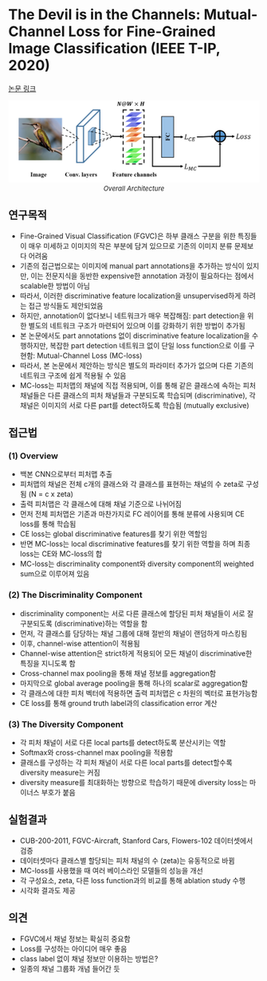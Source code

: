 # The Devil is in the Channels: Mutual-Channel Loss for Fine-Grained Image Classification (IEEE T-IP, 2020)

[논문 링크](https://ieeexplore.ieee.org/abstract/document/9005389)

<p align="center">
    <img width="600" alt='fig1' src="./img/02_05_01.png?raw=true"></br>
    <em><font size=2>Overall Architecture</font></em>
</p>

## 연구목적
- Fine-Grained Visual Classification (FGVC)은 하부 클래스 구분을 위한 특징들이 매우 미세하고 이미지의 작은 부분에 담겨 있으므로 기존의 이미지 분류 문제보다 어려움
- 기존의 접근법으로는 이미지에 manual part annotations을 추가하는 방식이 있지만, 이는 전문지식을 동반한 expensive한 annotation 과정이 필요하다는 점에서 scalable한 방법이 아님
- 따라서, 이러한 discriminative feature localization을 unsupervised하게 하려는 접근 방식들도 제안되었음
- 하지만, annotation이 없다보니 네트워크가 매우 복잡해짐: part detection을 위한 별도의 네트워크 구조가 마련되어 있으며 이를 강화하기 위한 방법이 추가됨
- 본 논문에서도 part annotations 없이 discriminative feature localization을 수행하지만, 복잡한 part detection 네트워크 없이 단일 loss function으로 이를 구현함: Mutual-Channel Loss (MC-loss)
- 따라서, 본 논문에서 제안하는 방식은 별도의 파라미터 추가가 없으며 다른 기존의 네트워크 구조에 쉽게 적용될 수 있음
- MC-loss는 피처맵의 채널에 직접 적용되며, 이를 통해 같은 클래스에 속하는 피처 채널들은 다른 클래스의 피처 채널들과 구분되도록 학습되며 (discriminative), 각 채널은 이미지의 서로 다른 part를 detect하도록 학습됨 (mutually exclusive)

## 접근법
### (1) Overview
- 백본 CNN으로부터 피처맵 추출
- 피처맵의 채널은 전체 c개의 클래스와 각 클래스를 표현하는 채널의 수 zeta로 구성됨 (N = c x zeta)
- 출력 피처맵은 각 클래스에 대해 채널 기준으로 나뉘어짐
- 먼저 전체 피처맵은 기존과 마찬가지로 FC 레이어를 통해 분류에 사용되며 CE loss를 통해 학습됨
- CE loss는 global discriminative features를 찾기 위한 역할임
- 반면 MC-loss는 local discriminative features를 찾기 위한 역할을 하며 최종 loss는 CE와 MC-loss의 합
- MC-loss는 discriminality component와 diversity component의 weighted sum으로 이루어져 있음

### (2) The Discriminality Component
- discriminality component는 서로 다른 클래스에 할당된 피처 채널들이 서로 잘 구분되도록 (discriminative)하는 역할을 함
- 먼저, 각 클래스를 담당하는 채널 그룹에 대해 절반의 채널이 랜덤하게 마스킹됨
- 이후, channel-wise attention이 적용됨
- Channel-wise attention은 strict하게 적용되어 모든 채널이 discriminative한 특징을 지니도록 함 
- Cross-channel max pooling을 통해 채널 정보를 aggregation함
- 마지막으로 global average pooling을 통해 하나의 scalar로 aggregation함
- 각 클래스에 대한 피처 벡터에 적용하면 출력 피처맵은 c 차원의 벡터로 표현가능함
- CE loss를 통해 ground truth label과의 classification error 계산

### (3) The Diversity Component
- 각 피처 채널이 서로 다른 local parts를 detect하도록 분산시키는 역할
- Softmax와 cross-channel max pooling을 적용함
- 클래스를 구성하는 각 피처 채널이 서로 다른 local parts를 detect할수록 diversity measure는 커짐
- diversity measure를 최대화하는 방향으로 학습하기 때문에 diversity loss는 마이너스 부호가 붙음

## 실험결과
- CUB-200-2011, FGVC-Aircraft, Stanford Cars, Flowers-102 데이터셋에서 검증
- 데이터셋마다 클래스별 할당되는 피처 채널의 수 (zeta)는 유동적으로 바뀜
- MC-loss를 사용했을 때 여러 베이스라인 모델들의 성능을 개선
- 각 구성요소, zeta, 다른 loss function과의 비교를 통해 ablation study 수행
- 시각화 결과도 제공

## 의견
- FGVC에서 채널 정보는 확실히 중요함
- Loss를 구성하는 아이디어 매우 좋음
- class label 없이 채널 정보만 이용하는 방법은?
- 일종의 채널 그룹화 개념 들어간 듯